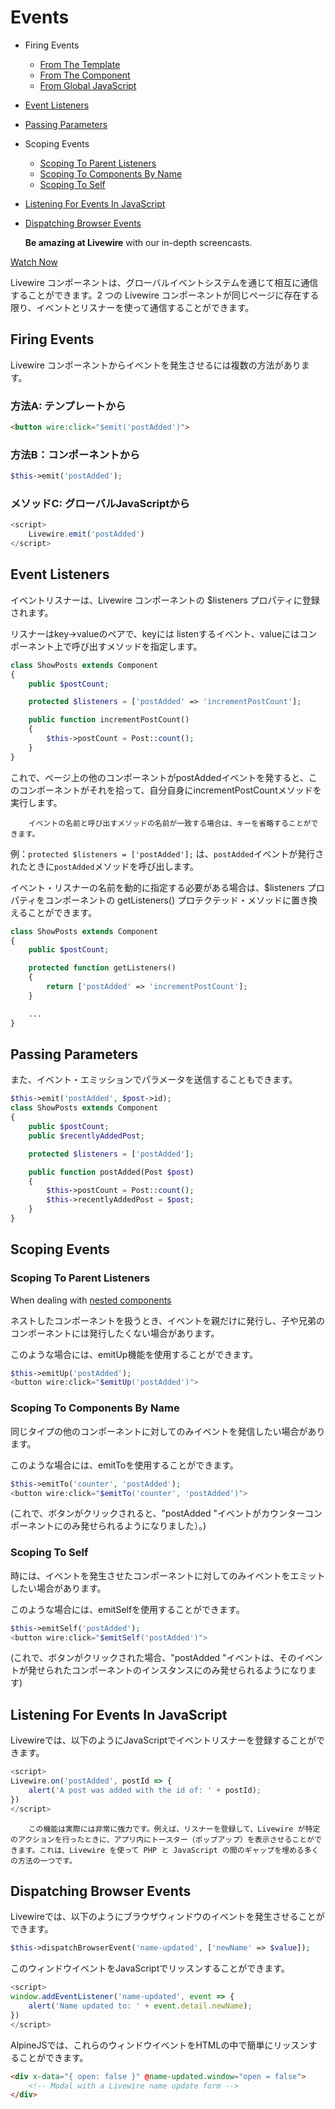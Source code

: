 # Events

- Firing Events
  - [From The Template](https://laravel-livewire.com/docs/2.x/events#from-template)
  - [From The Component](https://laravel-livewire.com/docs/2.x/events#from-component)
  - [From Global JavaScript](https://laravel-livewire.com/docs/2.x/events#from-js)
- [Event Listeners](https://laravel-livewire.com/docs/2.x/events#event-listeners)
- [Passing Parameters](https://laravel-livewire.com/docs/2.x/events#passing-parameters)
- Scoping Events
  - [Scoping To Parent Listeners](https://laravel-livewire.com/docs/2.x/events#scope-to-parents)
  - [Scoping To Components By Name](https://laravel-livewire.com/docs/2.x/events#scope-by-name)
  - [Scoping To Self](https://laravel-livewire.com/docs/2.x/events#scope-to-self)
- [Listening For Events In JavaScript](https://laravel-livewire.com/docs/2.x/events#in-js)
- [Dispatching Browser Events](https://laravel-livewire.com/docs/2.x/events#browser)

 

     **Be amazing at Livewire**  with our in-depth screencasts.     [                  ](https://laravel-livewire.com/screencasts)

[           Watch Now     ](https://laravel-livewire.com/screencasts) 

Livewire コンポーネントは、グローバルイベントシステムを通じて相互に通信することができます。2 つの Livewire コンポーネントが同じページに存在する限り、イベントとリスナーを使って通信することができます。

## Firing Events

Livewire コンポーネントからイベントを発生させるには複数の方法があります。

### 方法A: テンプレートから

```html
<button wire:click="$emit('postAdded')">
```

### 方法B：コンポーネントから

```php
$this->emit('postAdded');
```

### メソッドC: グローバルJavaScriptから

```javascript
<script>
    Livewire.emit('postAdded')
</script>
```

## Event Listeners

イベントリスナーは、Livewire コンポーネントの $listeners プロパティに登録されます。

リスナーはkey->valueのペアで、keyには listenするイベント、valueにはコンポーネント上で呼び出すメソッドを指定します。

```php
class ShowPosts extends Component
{
    public $postCount;

    protected $listeners = ['postAdded' => 'incrementPostCount'];

    public function incrementPostCount()
    {
        $this->postCount = Post::count();
    }
}
```

これで、ページ上の他のコンポーネントがpostAddedイベントを発すると、このコンポーネントがそれを拾って、自分自身にincrementPostCountメソッドを実行します。

                      

              

        イベントの名前と呼び出すメソッドの名前が一致する場合は、キーを省略することができます。

例：`protected $listeners = ['postAdded'];` は、`postAdded`イベントが発行されたときに`postAdded`メソッドを呼び出します。   

イベント・リスナーの名前を動的に指定する必要がある場合は、$listeners プロパティをコンポーネントの getListeners() プロテクテッド・メソッドに置き換えることができます。

```php
class ShowPosts extends Component
{
    public $postCount;

    protected function getListeners()
    {
        return ['postAdded' => 'incrementPostCount'];
    }

    ...
}
```

## Passing Parameters

また、イベント・エミッションでパラメータを送信することもできます。

```php
$this->emit('postAdded', $post->id);
class ShowPosts extends Component
{
    public $postCount;
    public $recentlyAddedPost;

    protected $listeners = ['postAdded'];

    public function postAdded(Post $post)
    {
        $this->postCount = Post::count();
        $this->recentlyAddedPost = $post;
    }
}
```

## Scoping Events

### Scoping To Parent Listeners

When dealing with [nested components](https://laravel-livewire.com/docs/2.x/nesting-components)

ネストしたコンポーネントを扱うとき、イベントを親だけに発行し、子や兄弟のコンポーネントには発行したくない場合があります。

このような場合には、emitUp機能を使用することができます。

```php
$this->emitUp('postAdded');
<button wire:click="$emitUp('postAdded')">
```

### Scoping To Components By Name

同じタイプの他のコンポーネントに対してのみイベントを発信したい場合があります。

このような場合には、emitToを使用することができます。

```php
$this->emitTo('counter', 'postAdded');
<button wire:click="$emitTo('counter', 'postAdded')">
```

(これで、ボタンがクリックされると、"postAdded "イベントがカウンターコンポーネントにのみ発せられるようになりました）。)

### Scoping To Self

時には、イベントを発生させたコンポーネントに対してのみイベントをエミットしたい場合があります。

このような場合には、emitSelfを使用することができます。

```php
$this->emitSelf('postAdded');
<button wire:click="$emitSelf('postAdded')">
```

(これで、ボタンがクリックされた場合、"postAdded "イベントは、そのイベントが発せられたコンポーネントのインスタンスにのみ発せられるようになります)

## Listening For Events In JavaScript

Livewireでは、以下のようにJavaScriptでイベントリスナーを登録することができます。

```javascript
<script>
Livewire.on('postAdded', postId => {
    alert('A post was added with the id of: ' + postId);
})
</script>
```

                      

              

        この機能は実際には非常に強力です。例えば、リスナーを登録して、Livewire が特定のアクションを行ったときに、アプリ内にトースター（ポップアップ）を表示させることができます。これは、Livewire を使って PHP と JavaScript の間のギャップを埋める多くの方法の一つです。    

## Dispatching Browser Events

Livewireでは、以下のようにブラウザウィンドウのイベントを発生させることができます。

```php
$this->dispatchBrowserEvent('name-updated', ['newName' => $value]);
```

このウィンドウイベントをJavaScriptでリッスンすることができます。

```javascript
<script>
window.addEventListener('name-updated', event => {
    alert('Name updated to: ' + event.detail.newName);
})
</script>
```

AlpineJSでは、これらのウィンドウイベントをHTMLの中で簡単にリッスンすることができます。

```html
<div x-data="{ open: false }" @name-updated.window="open = false">
    <!-- Modal with a Livewire name update form -->
</div>
```
